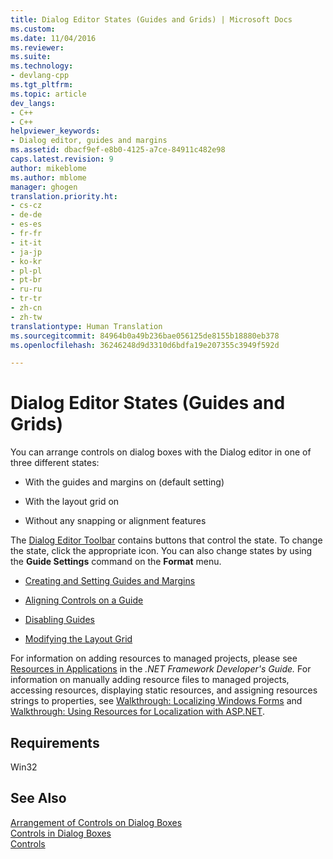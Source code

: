 ```yaml
---
title: Dialog Editor States (Guides and Grids) | Microsoft Docs
ms.custom: 
ms.date: 11/04/2016
ms.reviewer: 
ms.suite: 
ms.technology:
- devlang-cpp
ms.tgt_pltfrm: 
ms.topic: article
dev_langs:
- C++
- C++
helpviewer_keywords:
- Dialog editor, guides and margins
ms.assetid: dbacf9ef-e8b0-4125-a7ce-84911c482e98
caps.latest.revision: 9
author: mikeblome
ms.author: mblome
manager: ghogen
translation.priority.ht:
- cs-cz
- de-de
- es-es
- fr-fr
- it-it
- ja-jp
- ko-kr
- pl-pl
- pt-br
- ru-ru
- tr-tr
- zh-cn
- zh-tw
translationtype: Human Translation
ms.sourcegitcommit: 84964b0a49b236bae056125de8155b18880eb378
ms.openlocfilehash: 36246248d9d3310d6bdfa19e207355c3949f592d

---
```

# Dialog Editor States (Guides and Grids)
You can arrange controls on dialog boxes with the Dialog editor in one of three different states:  
  
-   With the guides and margins on (default setting)  
  
-   With the layout grid on  
  
-   Without any snapping or alignment features  
  
 The [Dialog Editor Toolbar](../mfc/showing-or-hiding-the-dialog-editor-toolbar.md) contains buttons that control the state. To change the state, click the appropriate icon. You can also change states by using the **Guide Settings** command on the **Format** menu.  
  
-   [Creating and Setting Guides and Margins](../mfc/creating-and-setting-guides-and-margins.md)  
  
-   [Aligning Controls on a Guide](../mfc/aligning-controls-on-a-guide.md)  
  
-   [Disabling Guides](../mfc/disabling-guides.md)  
  
-   [Modifying the Layout Grid](../mfc/modifying-the-layout-grid.md)  
  
 For information on adding resources to managed projects, please see [Resources in Applications](http://msdn.microsoft.com/Library/8ad495d4-2941-40cf-bf64-e82e85825890) in the *.NET Framework Developer's Guide.* For information on manually adding resource files to managed projects, accessing resources, displaying static resources, and assigning resources strings to properties, see [Walkthrough: Localizing Windows Forms](http://msdn.microsoft.com/en-us/9a96220d-a19b-4de0-9f48-01e5d82679e5) and [Walkthrough: Using Resources for Localization with ASP.NET](http://msdn.microsoft.com/Library/bb4e5b44-e2b0-48ab-bbe9-609fb33900b6).  
  
## Requirements  
 Win32  
  
## See Also  
 [Arrangement of Controls on Dialog Boxes](../mfc/arrangement-of-controls-on-dialog-boxes.md)   
 [Controls in Dialog Boxes](../mfc/controls-in-dialog-boxes.md)   
 [Controls](../mfc/controls-mfc.md)




<!--HONumber=Jan17_HO2-->


